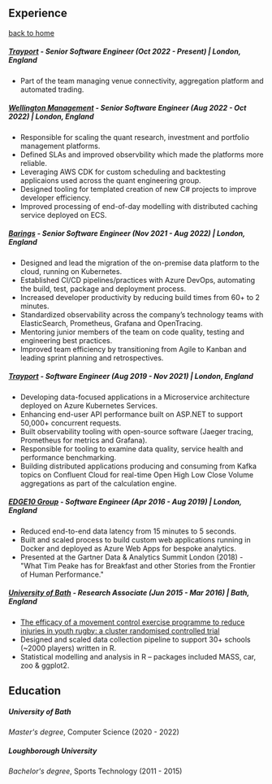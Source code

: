 
## Experience

[back to home](./index.md)

##### [Trayport](https://trayport.com/) - Senior Software Engineer (Oct 2022 - Present) | London, England

- Part of the team managing venue connectivity, aggregation platform and automated trading.


##### [Wellington Management](https://wellington.com/) - Senior Software Engineer (Aug 2022 - Oct 2022) | London, England

- Responsible for scaling the quant research, investment and portfolio management platforms.
- Defined SLAs and improved observbility which made the platforms more reliable.
- Leveraging AWS CDK for custom scheduling and backtesting applicaions used across the quant engineering group.
- Designed tooling for templated creation of new C# projects to improve developer efficiency.
- Improved processing of end-of-day modelling with distributed caching service deployed on ECS.


##### [Barings](https://barings.com/) - Senior Software Engineer (Nov 2021 - Aug 2022) | London, England

- Designed and lead the migration of the on-premise data platform to the cloud, running on Kubernetes.
- Established CI/CD pipelines/practices with Azure DevOps, automating the build, test, package and deployment process.
- Increased developer productivity by reducing build times from 60+ to 2 minutes.
- Standardized observability across the company’s technology teams with ElasticSearch, Prometheus, Grafana and OpenTracing.
- Mentoring junior members of the team on code quality, testing and engineering best practices.
- Improved team efficiency by transitioning from Agile to Kanban and leading sprint planning and retrospectives.


##### [Trayport](https://trayport.com/) - Software Engineer (Aug 2019 - Nov 2021) | London, England

- Developing data-focused applications in a Microservice architecture deployed on Azure Kubernetes Services.
- Enhancing end-user API performance built on ASP.NET to support 50,000+ concurrent requests.
- Built observability tooling with open-source software (Jaeger tracing, Prometheus for metrics and Grafana).
- Responsible for tooling to examine data quality, service health and performance benchmarking.
- Building distributed applications producing and consuming from Kafka topics on Confluent Cloud for real-time 
Open High Low Close Volume aggregations as part of the calculation engine.


##### [EDGE10 Group](https://edge10group.com/) - Software Engineer (Apr 2016 - Aug 2019) | London, England

- Reduced end-to-end data latency from 15 minutes to 5 seconds.
- Built and scaled process to build custom web applications running in Docker and deployed as Azure Web 
Apps for bespoke analytics.
- Presented at the Gartner Data & Analytics Summit London (2018) - "What Tim Peake has for Breakfast and 
other Stories from the Frontier of Human Performance."


##### [University of Bath](https://www.bath.ac.uk/departments/department-for-health/) - Research Associate (Jun 2015 - Mar 2016) | Bath, England

- [The efficacy of a movement control exercise programme to reduce injuries in youth rugby: a cluster randomised controlled trial](https://bmjopensem.bmj.com/content/2/1/e000043) 
- Designed and scaled data collection pipeline to support 30+ schools (~2000 players) written in R.
- Statistical modelling and analysis in R – packages included MASS, car, zoo & ggplot2.


## Education

##### University of Bath
_Master's degree_, Computer Science (2020 - 2022)


##### Loughborough University
_Bachelor's degree_, Sports Technology (2011 - 2015)
